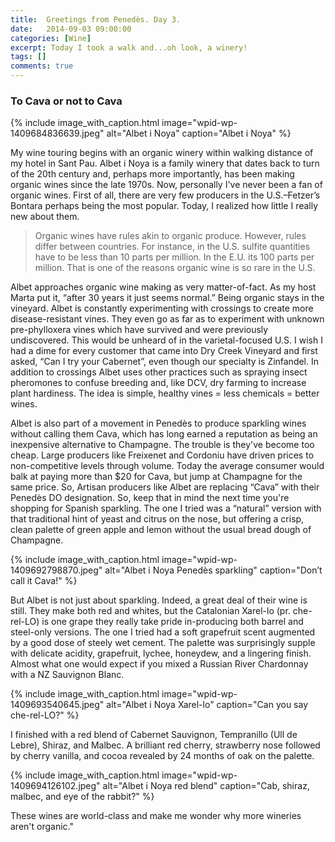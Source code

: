```yaml
---
title:  Greetings from Penedès. Day 3.
date:   2014-09-03 09:00:00
categories: [Wine]
excerpt: Today I took a walk and...oh look, a winery!
tags: []
comments: true
---
```


### To Cava or not to Cava

{% include image_with_caption.html image="wpid-wp-1409684836639.jpeg" alt="Albet i Noya" caption="Albet i Noya" %}

My wine touring begins with an organic winery within walking distance of my hotel in Sant Pau. Albet i Noya is a family winery that dates back to turn of the 20th century and, perhaps more importantly, has been making organic wines since the late 1970s. Now, personally I've never been a fan of organic wines. First of all, there are very few producers in the U.S.–Fetzer’s Bontara perhaps being the most popular. Today, I realized how little I really new about them.

> Organic wines have rules akin to organic produce. However, rules differ between countries. For instance, in the U.S. sulfite quantities have to be less than 10 parts per million. In the E.U. its 100 parts per million. That is one of the reasons organic wine is so rare in the U.S.

Albet approaches organic wine making as very matter-of-fact. As my host Marta put it, “after 30 years it just seems normal.” Being organic stays in the vineyard. Albet is constantly experimenting with crossings to create more disease-resistant vines. They even go as far as to experiment with unknown pre-phylloxera vines which have survived and were previously undiscovered. This would be unheard of in the varietal-focused U.S. I wish I had a dime for every customer that came into Dry Creek Vineyard and first asked, “Can I try your Cabernet”, even though our specialty is Zinfandel. In addition to crossings Albet uses other practices such as spraying insect pheromones to confuse breeding and, like DCV, dry farming to increase plant hardiness. The idea is simple, healthy vines = less chemicals = better wines.

Albet is also part of a movement in Penedès to produce sparkling wines without calling them Cava, which has long earned a reputation as being an inexpensive alternative to Champagne. The trouble is they've become too cheap. Large producers like Freixenet and Cordoniu have driven prices to non-competitive levels through volume. Today the average consumer would balk at paying more than $20 for Cava, but jump at Champagne for the same price. So, Artisan producers like Albet are replacing “Cava” with their Penedès DO designation. So, keep that in mind the next time you're shopping for Spanish sparkling. The one I tried was a “natural” version with that traditional hint of yeast and citrus on the nose, but offering a crisp, clean palette of green apple and lemon without the usual bread dough of Champagne.

{% include image_with_caption.html image="wpid-wp-1409692798870.jpeg" alt="Albet i Noya Penedès sparkling" caption="Don’t call it Cava!" %}

But Albet is not just about sparkling. Indeed, a great deal of their wine is still. They make both red and whites, but the Catalonian Xarel-lo (pr. che-rel-LO) is one grape they really take pride in-producing both barrel and steel-only versions. The one I tried had a soft grapefruit scent augmented by a good dose of steely wet cement. The palette was surprisingly supple with delicate acidity, grapefruit, lychee, honeydew, and a lingering finish. Almost what one would expect if you mixed a Russian River Chardonnay with a NZ Sauvignon Blanc.

{% include image_with_caption.html image="wpid-wp-1409693540645.jpeg" alt="Albet i Noya Xarel-lo" caption="Can you say che-rel-LO?" %}

I finished with a red blend of Cabernet Sauvignon, Tempranillo (Ull de Lebre), Shiraz, and Malbec. A brilliant red cherry, strawberry nose followed by cherry vanilla, and cocoa revealed by 24 months of oak on the palette.

{% include image_with_caption.html image="wpid-wp-1409694126102.jpeg" alt="Albet i Noya red blend" caption="Cab, shiraz, malbec, and eye of the rabbit?" %}

These wines are world-class and make me wonder why more wineries aren't organic."
